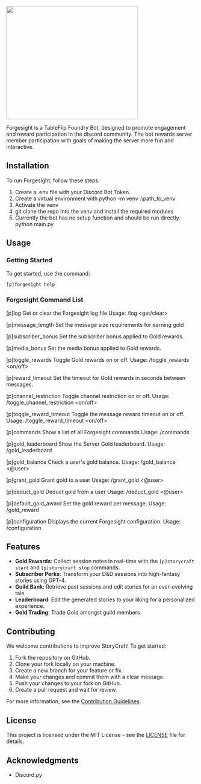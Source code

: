 <a href="url"><img src="https://iili.io/JnF9oG9.webp" align="center" height="300" width="350" ></a>


Forgesight is a TableFlip Foundry Bot, designed to promote engagement and reward participation in the discord community. The bot rewards server member participation with goals of making the server more fun and interactive. 

## Installation

To run Forgesight, follow these steps:

1. Create a .env file with your Discord Bot Token. 
2. Create a virtual environment with python -m venv .\path_to_venv
3. Activate the venv
4. git clone the repo into the venv and install the required modules 
5. Currently the bot has no setup function and should be run directly. python main.py

## Usage

### Getting Started

To get started, use the command:

```bash
[p]forgesight help
```

### Forgesight Command List

[p]log
Get or clear the Forgesight log file
Usage: /log <get/clear>

[p]message_length
Set the message size requirements for earning gold

[p]subscriber_bonus
Set the subscriber bonus applied to Gold rewards.

[p]media_bonus
Set the media bonus applied to Gold rewards.

[p]toggle_rewards
Toggle Gold rewards on or off.
Usage: /toggle_rewards <on/off>

[p]reward_timeout
Set the timeout for Gold rewards in seconds between messages.

[p]channel_restriction
Toggle channel restriction on or off.
Usage: /toggle_channel_restriction <on/off>

[p]toggle_reward_timeout
Toggle the message reward timeout on or off.
Usage: /toggle_reward_timeout <on/off>

[p]commands
Show a list of all Forgesight commands
Usage: /commands

[p]gold_leaderboard
Show the Server Gold leaderboard.
Usage: /gold_leaderboard

[p]gold_balance
Check a user's gold balance.
Usage: /gold_balance <@user>

[p]grant_gold
Grant gold to a user
Usage: /grant_gold <@user> <amount of gold>

[p]deduct_gold
Deduct gold from a user
Usage: /deduct_gold <@user> <amount of gold>

[p]default_gold_award
Set the gold reward per message.
Usage: /gold_reward <number of gold>

[p]configuration
Displays the current Forgesight configuration.
Usage: /configuration

## Features

- **Gold Rewards**: Collect session notes in real-time with the `[p]storycraft start` and `[p]storycraft stop` commands.
- **Subscriber Perks**: Transform your D&D sessions into high-fantasy stories using GPT-4.
- **Guild Bank**: Retrieve past sessions and edit stories for an ever-evolving tale.
- **Leaderboard**: Edit the generated stories to your liking for a personalized experience.
- **Gold Trading**: Trade Gold amongst guild members.

## Contributing

We welcome contributions to improve StoryCraft! To get started:

1. Fork the repository on GitHub.
2. Clone your fork locally on your machine.
3. Create a new branch for your feature or fix.
4. Make your changes and commit them with a clear message.
5. Push your changes to your fork on GitHub.
6. Create a pull request and wait for review.

For more information, see the [Contribution Guidelines](CONTRIBUTING.md).

## License

This project is licensed under the MIT License - see the [LICENSE](LICENSE) file for details.

## Acknowledgments

- Discord.py
